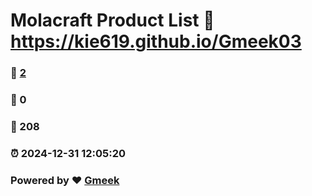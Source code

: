# Molacraft Product List :link: https://kie619.github.io/Gmeek03 
### :page_facing_up: [2](https://kie619.github.io/Gmeek03/tag.html) 
### :speech_balloon: 0 
### :hibiscus: 208 
### :alarm_clock: 2024-12-31 12:05:20 
### Powered by :heart: [Gmeek](https://github.com/Meekdai/Gmeek)
